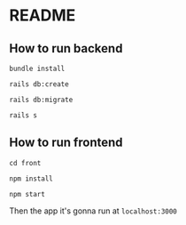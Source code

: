 # README

## How to run backend

`bundle install`

`rails db:create`

`rails db:migrate`

`rails s`

## How to run frontend

`cd front`

`npm install`

`npm start`

Then the app it's gonna run at `localhost:3000`
